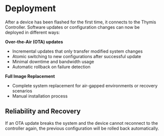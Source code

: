 # Deployment

After a device has been flashed for the first time, it connects to the Thymis Controller.
Software updates or configuration changes can now be deployed in different ways:

**Over-the-Air (OTA) updates**
- Incremental updates that only transfer modified system changes
- Atomic switching to new configurations after successful update
- Minimal downtime and bandwidth usage
- Automatic rollback on failure detection

**Full Image Replacement**
- Complete system replacement for air-gapped environments or recovery scenarios
- Manual installation process

## Reliability and Recovery

If an OTA update breaks the system and the device cannot reconnect to the controller again, the previous configuration will be rolled back automatically.
